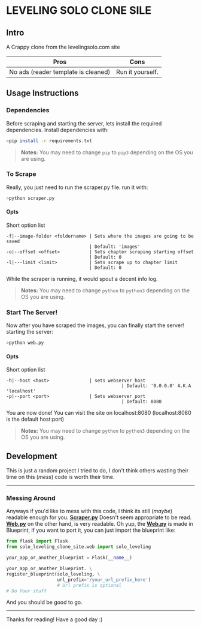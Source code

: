 # LEVELING SOLO CLONE SILE
## Intro
A Crappy clone from the levelingsolo.com site

|Pros                               |Cons              |
|---------                          |:------:          |
|No ads (reader template is cleaned)|Run it yourself.  |


## Usage Instructions
### Dependencies
Before scraping and starting the server, lets install the required dependencies.
Install dependencies with:
```bash
>pip install -r requirements.txt
```

> **Notes:**
> You may need to change `pip` to `pip3` depending on the OS you are using.
### To Scrape
Really, you just need to run the scraper.py file.
run it with: 
```bash
>python scraper.py 
```
#### Opts
Short option list
```
-f|--image-folder <foldername> | Sets where the images are going to be saved
                               | Default: 'images'
-o|--offset <offset>           | Sets chapter scraping starting offset
                               | Default: 0
-l|---limit <limit>            | Sets scrape up to chapter limit
                               | Default: 0
```
While the scraper is running, it would spout a decent info log.
> **Notes:**
> You may need to change `python` to `python3` depending on the OS you are using.

### Start The Server!
Now after you have scraped the images, you can finally start the server!
starting the server:
```bash
>python web.py
```
#### Opts
Short option list
```
-h|--host <host>		 	   | sets webserver host
                                           | Default: '0.0.0.0' A.K.A 'localhost'
-p|--port <port>			   | Sets webserver port
                                           | Default: 8080
```

You are now done! You can visit the site on localhost:8080 (localhost:8080 is the default host:port)
> **Notes:**
> You may need to change `python` to `python3` depending on the OS you are using.

## Development
This is just a random project I tried to do, I don't think others wasting their time on this (*mess*) code is worth their time.

---
### Messing Around
Anyways if you'd like to mess with this code, I think its still (*maybe*) readable enough for you.
**[Scraper.py](./scraper.py)** Doesn't seem appropriate to be read. **[Web.py](./web.py)** on the other hand, is very readable.
Oh yup, the **[Web.py](./web.py)** is made in Blueprint, if you want to port it, you can just import the blueprint like: 
```python
from flask import Flask
from solo_leveling_clone_site.web import solo_leveling

your_app_or_another_blueprint = Flask(__name__)

your_app_or_another_blueprint. \
register_blueprint(solo_leveling, \
                   url_prefix='/your_url_prefix_here') 
                   # Url prefix is optional
# Do Your stuff

```
And you should be good to go.

---
Thanks for reading! Have a good day :)

